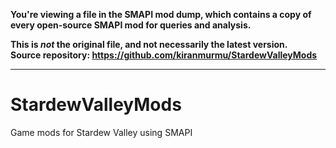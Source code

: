 **You're viewing a file in the SMAPI mod dump, which contains a copy of every open-source SMAPI mod
for queries and analysis.**

**This is _not_ the original file, and not necessarily the latest version.**  
**Source repository: https://github.com/kiranmurmu/StardewValleyMods**

----

# StardewValleyMods
Game mods for Stardew Valley using SMAPI
